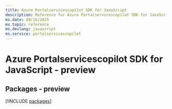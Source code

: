 ```yaml
---
title: Azure Portalservicescopilot SDK for JavaScript
description: Reference for Azure Portalservicescopilot SDK for JavaScript
ms.date: 09/16/2025
ms.topic: reference
ms.devlang: javascript
ms.service: portalservicescopilot
---
```

# Azure Portalservicescopilot SDK for JavaScript - preview
## Packages - preview
[!INCLUDE [packages](portalservicescopilot-index.md)]